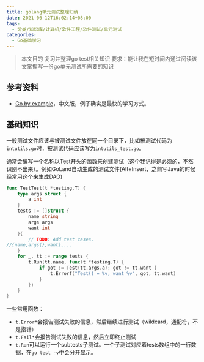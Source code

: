 ```yaml
---
title: golang单元测试整理归纳
date: 2021-06-12T16:02:14+08:00
tags:
  - 分类/知识库/计算机/软件工程/软件测试/单元测试
categories:
  - Go基础学习
---
```


> 本文目的
> 复习并整理go test相关知识
> 要求：能让我在短时间内通过阅读该文掌握写一份go单元测试所需要的知识

## 参考资料
* [Go by example](https://gobyexample-cn.github.io/testing)，中文版，例子确实是最快的学习方式。

## 基础知识

一般测试文件应该与被测试文件放在同一个目录下，比如被测试代码为`intutils.go`时，被测试代码应该写为`intutils_test.go`。

通常会编写一个名称以Test开头的函数来创建测试（这个我记得是必须的，不然识别不出来）。例如GoLand自动生成的测试文件(Alt+Insert，之前写Java的时候经常用这个来生成DAO)
```go
func TestTest(t *testing.T) {
	type args struct {
		a int
	}
	tests := []struct {
		name string
		args args
		want int
	}{
		// TODO: Add test cases.
//{name,args{},want},...
	}
	for _, tt := range tests {
		t.Run(tt.name, func(t *testing.T) {
			if got := Test(tt.args.a); got != tt.want {
				t.Errorf("Test() = %v, want %v", got, tt.want)
			}
		})
	}
}
```
一些常用函数：
* `t.Error*`会报告测试失败的信息，然后继续进行测试（wildcard，通配符，不是指针）
* `t.Fail*`会报告测试失败的信息，然后立即终止测试
* `t.Run`可以运行一个subtests子测试。一个子测试对应着tests数组中的一行数据，在`go test -v`中会分开显示。